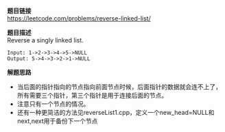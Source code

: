 **题目链接**  
https://leetcode.com/problems/reverse-linked-list/  

**题目描述**  
Reverse a singly linked list.  
```
Input: 1->2->3->4->5->NULL
Output: 5->4->3->2->1->NULL
```

**解题思路**  
* 当后面的指针指向的节点指向前面节点时候，后面指针的数据就会连不上了，所有需要三个指针，第三个指针是用于连接后面的节点。
* 注意只有一个节点的情况。
* 还有一种更简洁的方法见reverseList1.cpp，定义一个new_head=NULL和next,next用于备份下一个节点
